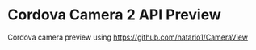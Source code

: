 # Cordova Camera 2 API Preview
Cordova camera preview using  https://github.com/natario1/CameraView
